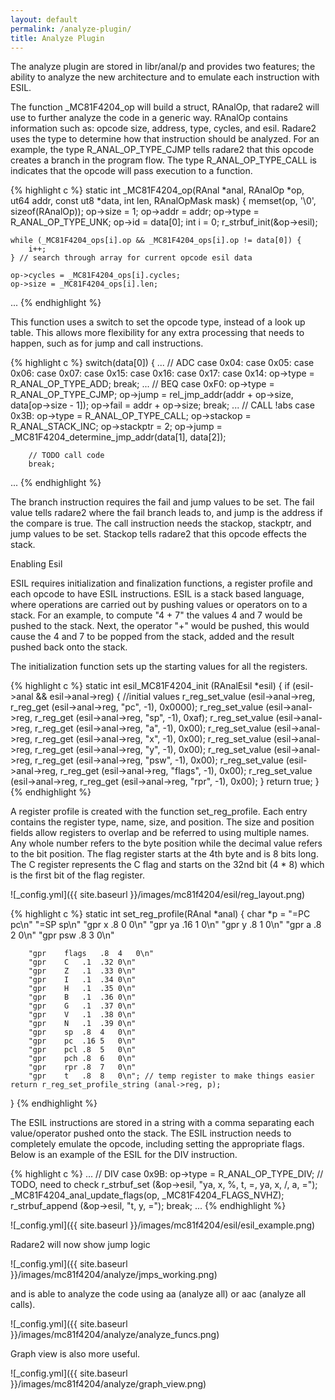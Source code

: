 ```yaml
---
layout: default
permalink: /analyze-plugin/
title: Analyze Plugin
---
```


The analyze plugin are stored in libr/anal/p and provides two features; the ability to analyze the new architecture and to emulate each instruction with ESIL. 

The function _MC81F4204_op will build a struct, RAnalOp, that radare2 will use to further analyze the code in a generic way. RAnalOp contains information such as: opcode size, address, type, cycles, and esil. Radare2 uses the type to determine how that instruction should be analyzed. For an example, the type R_ANAL_OP_TYPE_CJMP tells radare2 that this opcode creates a branch in the program flow. The type R_ANAL_OP_TYPE_CALL is indicates that the opcode will pass execution to a function. 

{% highlight c %}
static int _MC81F4204_op(RAnal *anal, RAnalOp *op, ut64 addr, const ut8 *data, int len, RAnalOpMask mask) {
	memset(op, '\0', sizeof(RAnalOp));
	op->size = 1;
	op->addr = addr;
	op->type = R_ANAL_OP_TYPE_UNK;
	op->id = data[0];
	int i = 0;
	r_strbuf_init(&op->esil);

	while (_MC81F4204_ops[i].op && _MC81F4204_ops[i].op != data[0]) {
		i++;
	} // search through array for current opcode esil data
	
	op->cycles = _MC81F4204_ops[i].cycles;
	op->size = _MC81F4204_ops[i].len;
...
{% endhighlight %}

This function uses a switch to set the opcode type, instead of a look up table. This allows more flexibility for any extra processing that needs to happen, such as for jump and call instructions. 

{% highlight c %}
switch(data[0]) {
...
	// ADC
	case 0x04:
	case 0x05:
	case 0x06:
	case 0x07:
	case 0x15:
	case 0x16:
	case 0x17:
	case 0x14:
		op->type = R_ANAL_OP_TYPE_ADD;
		break;
...
	// BEQ
	case 0xF0:
		op->type = R_ANAL_OP_TYPE_CJMP;
		op->jump = rel_jmp_addr(addr + op->size, data[op->size - 1]);
		op->fail = addr + op->size;
		break;
...
	// CALL !abs
	case 0x3B:
		op->type = R_ANAL_OP_TYPE_CALL;
		op->stackop = R_ANAL_STACK_INC;
		op->stackptr = 2;
		op->jump = _MC81F4204_determine_jmp_addr(data[1], data[2]);

		// TODO call code
		break;
...
{% endhighlight %}

The branch instruction requires the fail and jump values to be set. The fail value tells radare2 where the fail branch leads to, and jump is the address if the compare is true. The call instruction needs the stackop, stackptr, and jump values to be set. Stackop tells radare2 that this opcode effects the stack.

Enabling Esil

ESIL requires initialization and finalization functions, a register profile and each opcode to have ESIL instructions. ESIL is a stack based language, where operations are carried out by pushing values or operators on to a stack. For an example, to compute "4 + 7" the values 4 and 7 would be pushed to the stack. Next, the operator "+" would be pushed, this would cause the 4 and 7 to be popped from the stack, added and the result pushed back onto the stack. 

The initialization function sets up the starting values for all the registers. 

{% highlight c %}
static int esil_MC81F4204_init (RAnalEsil *esil) {
	if (esil->anal && esil->anal->reg) {		//initial values
		r_reg_set_value (esil->anal->reg, r_reg_get (esil->anal->reg, "pc", -1), 0x0000);
		r_reg_set_value (esil->anal->reg, r_reg_get (esil->anal->reg, "sp", -1), 0xaf);
		r_reg_set_value (esil->anal->reg, r_reg_get (esil->anal->reg, "a", -1), 0x00);
		r_reg_set_value (esil->anal->reg, r_reg_get (esil->anal->reg, "x", -1), 0x00);
		r_reg_set_value (esil->anal->reg, r_reg_get (esil->anal->reg, "y", -1), 0x00);
		r_reg_set_value (esil->anal->reg, r_reg_get (esil->anal->reg, "psw", -1), 0x00);
		r_reg_set_value (esil->anal->reg, r_reg_get (esil->anal->reg, "flags", -1), 0x00);
		r_reg_set_value (esil->anal->reg, r_reg_get (esil->anal->reg, "rpr", -1), 0x00);
	}
	return true;
}
{% endhighlight %}


A register profile is created with the function set_reg_profile. Each entry contains the register type, name, size, and position. The size and position fields allow registers to overlap and be referred to using multiple names. Any whole number refers to the byte position while the decimal value refers to the bit position. The flag register starts at the 4th byte and is 8 bits long. The C register represents the C flag and starts on the 32nd bit (4 * 8) which is the first bit of the flag register. 

![_config.yml]({{ site.baseurl }}/images/mc81f4204/esil/reg_layout.png)

{% highlight c %}
static int set_reg_profile(RAnal *anal) {
	char *p =
		"=PC	pc\n"
		"=SP	sp\n"
		"gpr	x	.8	0	0\n"
		"gpr	ya	.16	1	0\n"
		"gpr	y	.8	1	0\n"
		"gpr	a	.8	2	0\n"
		"gpr	psw	.8	3	0\n"

		"gpr	flags	.8	4	0\n"
		"gpr	C	.1	.32	0\n"
		"gpr	Z	.1	.33	0\n"
		"gpr	I	.1	.34	0\n"
		"gpr	H	.1	.35	0\n"
		"gpr	B	.1	.36	0\n"
		"gpr	G	.1	.37	0\n"
		"gpr	V	.1	.38	0\n"
		"gpr	N	.1	.39	0\n"
		"gpr	sp	.8	4	0\n"
		"gpr	pc	.16	5	0\n"
		"gpr	pcl	.8	5	0\n"
		"gpr	pch	.8	6	0\n"
		"gpr	rpr	.8	7	0\n"
		"gpr	t	.8	8	0\n"; // temp register to make things easier
	return r_reg_set_profile_string (anal->reg, p);
}
{% endhighlight %}

The ESIL instructions are stored in a string with a comma separating each value/operator pushed onto the stack. The ESIL instruction needs to completely emulate the opcode, including setting the appropriate flags. Below is an example of the ESIL for the DIV instruction. 

{% highlight c %}
...
	// DIV
	case 0x9B:
		op->type = R_ANAL_OP_TYPE_DIV; // TODO, need to check
		r_strbuf_set (&op->esil, "ya, x, %, t, =, ya, x, /, a, =");
		_MC81F4204_anal_update_flags(op, _MC81F4204_FLAGS_NVHZ);
		r_strbuf_append (&op->esil,  "t, y, =");
		break;
...
{% endhighlight %}

![_config.yml]({{ site.baseurl }}/images/mc81f4204/esil/esil_example.png)

Radare2 will now show jump logic

![_config.yml]({{ site.baseurl }}/images/mc81f4204/analyze/jmps_working.png)

and is able to analyze the code using aa (analyze all) or aac (analyze all calls). 

![_config.yml]({{ site.baseurl }}/images/mc81f4204/analyze/analyze_funcs.png)

Graph view is also more useful. 

![_config.yml]({{ site.baseurl }}/images/mc81f4204/analyze/graph_view.png)
